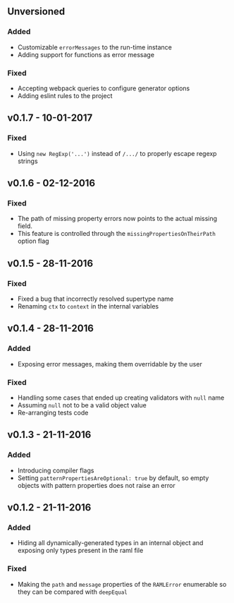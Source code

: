 ## Unversioned
### Added
- Customizable `errorMessages` to the run-time instance
- Adding support for functions as error message

### Fixed
- Accepting webpack queries to configure generator options
- Adding eslint rules to the project


## v0.1.7 - 10-01-2017
### Fixed
- Using `new RegExp('...')` instead of `/.../` to properly escape regexp strings


## v0.1.6 - 02-12-2016
### Fixed
- The path of missing property errors now points to the actual missing field.
- This feature is controlled through the `missingPropertiesOnTheirPath` option flag


## v0.1.5 - 28-11-2016
### Fixed
- Fixed a bug that incorrectly resolved supertype name
- Renaming `ctx` to `context` in the internal variables


## v0.1.4 - 28-11-2016
### Added
- Exposing error messages, making them overridable by the user

### Fixed
- Handling some cases that ended up creating validators with `null` name
- Assuming `null` not to be a valid object value
- Re-arranging tests code


## v0.1.3 - 21-11-2016
### Added
- Introducing compiler flags
- Setting `patternPropertiesAreOptional: true` by default, so empty objects with pattern properties does not raise an error


## v0.1.2 - 21-11-2016
### Added
- Hiding all dynamically-generated types in an internal object and exposing only types present in the raml file

### Fixed
- Making the `path` and `message` properties of the `RAMLError` enumerable so they can be compared with `deepEqual`
